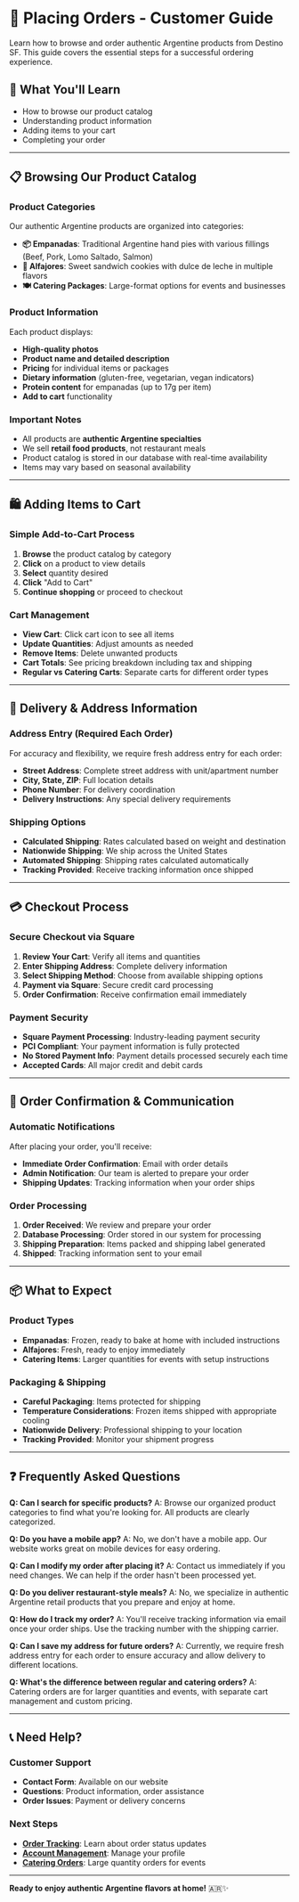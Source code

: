 # 🛒 Placing Orders - Customer Guide

Learn how to browse and order authentic Argentine products from Destino SF. This guide covers the essential steps for a successful ordering experience.

## 🎯 **What You'll Learn**

- How to browse our product catalog
- Understanding product information
- Adding items to your cart
- Completing your order

---

## 📋 **Browsing Our Product Catalog**

### **Product Categories**
Our authentic Argentine products are organized into categories:
- **📦 Empanadas**: Traditional Argentine hand pies with various fillings (Beef, Pork, Lomo Saltado, Salmon)
- **🍪 Alfajores**: Sweet sandwich cookies with dulce de leche in multiple flavors
- **🍽️ Catering Packages**: Large-format options for events and businesses

### **Product Information**
Each product displays:
- **High-quality photos** 
- **Product name and detailed description**
- **Pricing** for individual items or packages
- **Dietary information** (gluten-free, vegetarian, vegan indicators)
- **Protein content** for empanadas (up to 17g per item)
- **Add to cart** functionality

### **Important Notes**
- All products are **authentic Argentine specialties**
- We sell **retail food products**, not restaurant meals
- Product catalog is stored in our database with real-time availability
- Items may vary based on seasonal availability

---

## 🛍️ **Adding Items to Cart**

### **Simple Add-to-Cart Process**
1. **Browse** the product catalog by category
2. **Click** on a product to view details
3. **Select** quantity desired
4. **Click** "Add to Cart"
5. **Continue shopping** or proceed to checkout

### **Cart Management**
- **View Cart**: Click cart icon to see all items
- **Update Quantities**: Adjust amounts as needed
- **Remove Items**: Delete unwanted products
- **Cart Totals**: See pricing breakdown including tax and shipping
- **Regular vs Catering Carts**: Separate carts for different order types

---

## 📍 **Delivery & Address Information**

### **Address Entry** (Required Each Order)
For accuracy and flexibility, we require fresh address entry for each order:
- **Street Address**: Complete street address with unit/apartment number
- **City, State, ZIP**: Full location details  
- **Phone Number**: For delivery coordination
- **Delivery Instructions**: Any special delivery requirements

### **Shipping Options**
- **Calculated Shipping**: Rates calculated based on weight and destination
- **Nationwide Shipping**: We ship across the United States
- **Automated Shipping**: Shipping rates calculated automatically
- **Tracking Provided**: Receive tracking information once shipped

---

## 💳 **Checkout Process**

### **Secure Checkout via Square**
1. **Review Your Cart**: Verify all items and quantities
2. **Enter Shipping Address**: Complete delivery information
3. **Select Shipping Method**: Choose from available shipping options
4. **Payment via Square**: Secure credit card processing
5. **Order Confirmation**: Receive confirmation email immediately

### **Payment Security**
- **Square Payment Processing**: Industry-leading payment security
- **PCI Compliant**: Your payment information is fully protected
- **No Stored Payment Info**: Payment details processed securely each time
- **Accepted Cards**: All major credit and debit cards

---

## 📧 **Order Confirmation & Communication**

### **Automatic Notifications**
After placing your order, you'll receive:
- **Immediate Order Confirmation**: Email with order details
- **Admin Notification**: Our team is alerted to prepare your order
- **Shipping Updates**: Tracking information when your order ships

### **Order Processing**
1. **Order Received**: We review and prepare your order
2. **Database Processing**: Order stored in our system for processing
3. **Shipping Preparation**: Items packed and shipping label generated
4. **Shipped**: Tracking information sent to your email

---

## 📦 **What to Expect**

### **Product Types**
- **Empanadas**: Frozen, ready to bake at home with included instructions
- **Alfajores**: Fresh, ready to enjoy immediately
- **Catering Items**: Larger quantities for events with setup instructions

### **Packaging & Shipping**
- **Careful Packaging**: Items protected for shipping
- **Temperature Considerations**: Frozen items shipped with appropriate cooling
- **Nationwide Delivery**: Professional shipping to your location
- **Tracking Provided**: Monitor your shipment progress

---

## ❓ **Frequently Asked Questions**

**Q: Can I search for specific products?**
A: Browse our organized product categories to find what you're looking for. All products are clearly categorized.

**Q: Do you have a mobile app?**
A: No, we don't have a mobile app. Our website works great on mobile devices for easy ordering.

**Q: Can I modify my order after placing it?**
A: Contact us immediately if you need changes. We can help if the order hasn't been processed yet.

**Q: Do you deliver restaurant-style meals?**
A: No, we specialize in authentic Argentine retail products that you prepare and enjoy at home.

**Q: How do I track my order?**
A: You'll receive tracking information via email once your order ships. Use the tracking number with the shipping carrier.

**Q: Can I save my address for future orders?**
A: Currently, we require fresh address entry for each order to ensure accuracy and allow delivery to different locations.

**Q: What's the difference between regular and catering orders?**
A: Catering orders are for larger quantities and events, with separate cart management and custom pricing.

---

## 📞 **Need Help?**

### **Customer Support**
- **Contact Form**: Available on our website
- **Questions**: Product information, order assistance
- **Order Issues**: Payment or delivery concerns

### **Next Steps**
- **[Order Tracking](order-tracking.md)**: Learn about order status updates
- **[Account Management](account-management.md)**: Manage your profile
- **[Catering Orders](catering-orders.md)**: Large quantity orders for events

---

**Ready to enjoy authentic Argentine flavors at home!** 🇦🇷✨